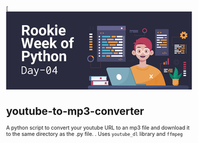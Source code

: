 [![RWOP Day 04](https://raw.githubusercontent.com/thehannankhan/youtube-to-mp3-converter/main/RWOK%20Cover%20Image%2004.jpg)
# youtube-to-mp3-converter
A python script to convert your youtube URL to an mp3 file and download it to the same directory as the .py file.
.
Uses `youtube_dl` library and `ffmpeg`
